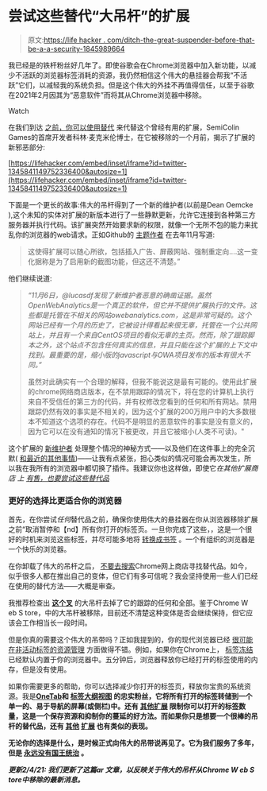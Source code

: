 # 尝试这些替代“大吊杆”的扩展

> 原文:[https://life hacker . com/ditch-the-great-suspender-before-that-be-a-a-security-1845989664](https://lifehacker.com/ditch-the-great-suspender-before-it-becomes-a-security-1845989664)

我已经是的铁杆粉丝好几年了。即使谷歌会在Chrome浏览器中加入新功能，以减少不活跃的浏览器标签消耗的资源，我仍然相信这个伟大的悬挂器会帮我“不活跃”它们，以减轻我的系统负担。但是这个伟大的外挂不再值得信任，以至于谷歌在2021年2月因其为“恶意软件”而将其从Chrome浏览器中移除。

Watch

在我们到达 [之前，你可以使用替代](#alternatives) 来代替这个曾经有用的扩展，SemiColin Games的首席开发者科林·麦克米伦博士，在它被移除的一个月前，揭示了扩展的新邪恶部分:

 [https://lifehacker.com/embed/inset/iframe?id=twitter-1345841149752336400&autosize=1](https://lifehacker.com/embed/inset/iframe?id=twitter-1345841149752336400&autosize=1) 

下面是一个更长的故事:伟大的吊杆得到了一个新的维护者(以前是Dean Oemcke ),这个未知的实体对扩展的新版本进行了一些静默更新，允许它连接到各种第三方服务器并执行代码。该扩展突然开始要求新的权限，就像一个无所不包的能力来扰乱你的浏览器的web请求。正如Github的 [主题作者](https://github.com/greatsuspender/thegreatsuspender/issues/1263) 在去年11月写道:

> 这使得扩展可以随心所欲，包括插入广告、屏蔽网站、强制重定向....这一变化据称是为了启用新的截图功能，但这还不清楚。”

他们继续说道:

> *“11月6日，@lucasdf发现了新维护者恶意的确凿证据。虽然OpenWebAnalytics是一个真正的软件，但它并不提供扩展执行的文件。这些都是托管在不相关的网站owebanalytics.com，这是非常可疑的。这个网站已经有一个月的历史了，它被设计得看起来很无辜，托管在一个公共网站上，并且有一个来自CentOS项目的看似无辜的主页。然而，除了跟踪脚本之外，这个站点不包含任何真实的信息，并且只能在这个扩展的上下文中找到。最重要的是，缩小版的javascript与OWA项目发布的版本有很大不同。”*
> 
> 虽然对此确实有一个合理的解释，但我不能说这是最有可能的。使用此扩展的chrome网络商店版本，在不禁用跟踪的情况下，将在您的计算机上执行来自不受信任的第三方的代码，并有权修改您看到的任何和所有网站。禁用跟踪仍然有效的事实是不相关的，因为这个扩展的200万用户中的大多数根本不知道这个选项的存在。代码不是明显的恶意软件的事实是没有意义的，因为它可以在没有通知的情况下被更改，并且它被缩小(人类不可读)。"

这个扩展的 [新维护者](https://github.com/greatsuspender/thegreatsuspender/issues/1175) 处理整个情况的神秘方式——以及他们在这件事上的完全沉默( [和最近的其他事情](https://github.com/search?q=commenter%3Agreatsuspender))——让我有点紧张，担心类似的情况可能会再次发生，所以我在我所有的浏览器中都切换了插件。我建议你也这样做，即使它*在其他扩展商店 上 [有售，也要尝试这些替代品](https://microsoftedge.microsoft.com/addons/detail/the-great-suspender/engadpfihlijamplpleppgjofcmemdfe)*

### 更好的选择比更适合你的浏览器

首先，在你尝试*任何*替代品之前，确保你使用伟大的悬挂器在你从浏览器移除扩展之前“取消暂停和【nd】所有你打开的标签页。一旦你完成了这些，，这是一个很好的时机来浏览这些标签，并尽可能多地将 [转换成书签](https://lifehacker.com/the-ultimate-guide-to-organizing-your-messy-chrome-book-1826770044) 。一个有组织的浏览器是一个快乐的浏览器。

在你卸载了伟大的吊杆之后， [不要去搜索](https://lifehacker.com/stop-installing-extensions-from-the-chrome-web-store-1844678014)Chrome网上商店寻找替代品。如今，似乎很多人都在推出自己的变体，但它们有多可信呢？我会坚持使用一些人们已经在使用的替代方法——大概是审查。

我推荐检查出 [**这个叉**](https://github.com/aciidic/thegreatsuspender-notrack) 的大吊杆去掉了它的跟踪的任何和全部。鉴于Chrome W eb S tore，中的大吊杆被移除，目前还不清楚这种变体是否会继续保持，但它应该会工作相当长一段时间。

但是你真的需要这个伟大的吊带吗？正如我提到的，你的现代浏览器已经 [很可能在非活动标签的资源管理](https://www.windowscentral.com/great-suspender-extension-now-flagged-malware-edge-has-built-replacement) 方面做得不错。例如，如果你在Chrome上， [标签冻结](https://lifehacker.com/enable-these-hidden-security-and-performance-features-i-1840363078) 已经默认内置于你的浏览器中。五分钟后，浏览器释放你已经打开的标签使用的内存，但是没有使用。

如果你需要更多的帮助，你可以选择减少你打开的标签页，释放你宝贵的系统资源。我是[**OneTab**](https://lifehacker.com/organize-your-browser-tabs-with-onetab-but-back-them-u-1837740779)**和 [**标签大纲视图**](https://chrome.google.com/webstore/detail/tabs-outliner/eggkanocgddhmamlbiijnphhppkpkmkl) 的忠实粉丝，它将所有打开的标签转储到一个单一的、易于导航的屏幕(或侧栏)中。还有 [其他扩展](https://lifehacker.com/how-to-konmari-your-browser-tabs-1832760171) 限制你可以打开的标签数量，这是一个保存资源和抑制你的蔓延的好方法。而如果你只是想要一个很棒的吊杆的替代品，还有 [其他](https://chrome.google.com/webstore/detail/the-great-discarder/jlipbpadkjcklpeiajndiijbeieicbdh?hl=en) [扩展](https://chrome.google.com/webstore/detail/auto-tab-discard/jhnleheckmknfcgijgkadoemagpecfol?hl=en) 也有类似的表现。**

**无论你的选择是什么，是时候正式向伟大的吊带说再见了。它为我们服务了多年，但是 [永远没有国王统治](https://www.youtube.com/watch?v=qAIrj_Vqdfc) 。**

*****更新2/4/21:** 我们更新了这篇ar 文章，以反映关于伟大的吊杆从Chrome W eb S tore中移除的最新消息。***